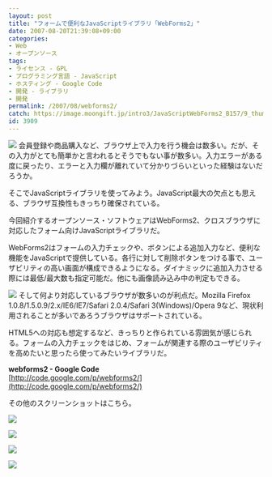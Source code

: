 ```yaml
---
layout: post
title: "フォームで便利なJavaScriptライブラリ「WebForms2」"
date: 2007-08-20T21:39:08+09:00
categories:
- Web
- オープンソース
tags: 
- ライセンス - GPL
- プログラミング言語 - JavaScript
- ホスティング - Google Code
- 開発 - ライブラリ
- 開発
permalink: /2007/08/webforms2/
catch: https://image.moongift.jp/intro3/JavaScriptWebForms2_B157/9_thumb.png
id: 3909
---
```

[![](https://image.moongift.jp/intro3/JavaScriptWebForms2_B157/6_thumb.png)](https://image.moongift.jp/intro3/JavaScriptWebForms2_B157/62.png) 会員登録や商品購入など、ブラウザ上で入力を行う機会は数多い。だが、その入力がとても簡単かと言われるとそうでもない事が数多い。入力エラーがある度に戻ったり、エラーと入力欄が離れていて分かりづらいといった経験はないだろうか。   
  
そこでJavaScriptライブラリを使ってみよう。JavaScript最大の欠点とも思える、ブラウザ互換性もきっちり確保されている。   
  
今回紹介するオープンソース・ソフトウェアはWebForms2、クロスブラウザに対応したフォーム向けJavaScriptライブラリだ。   
  
<!--more-->  
  
WebForms2はフォームの入力チェックや、ボタンによる追加入力など、便利な機能をJavaScriptで提供している。各行に対して削除ボタンをつける事で、ユーザビリティの高い画面が構成できるようになる。ダイナミックに追加入力させる際には最低/最大数も指定可能だ。他にも画像読み込み中の判定もできる。   
  
[![](https://image.moongift.jp/intro3/JavaScriptWebForms2_B157/11_thumb.png)](https://image.moongift.jp/intro3/JavaScriptWebForms2_B157/112.png) そして何より対応しているブラウザが数多いのが利点だ。Mozilla Firefox 1.0.8/1.5.0.9/2.x/IE6/IE7/Safari 2.0.4/Safari 3(Windows)/Opera 9など、現状利用されることが多いであろうブラウザはサポートされている。   
  
HTML5への対応も想定するなど、きっちりと作られている雰囲気が感じられる。フォームの入力チェックをはじめ、フォームが関連する際のユーザビリティを高めたいと思ったら使ってみたいライブラリだ。   
  
**webforms2 - Google Code**  
[http://code.google.com/p/webforms2/](http://code.google.com/p/webforms2/)  
  
その他のスクリーンショットはこちら。   
  
[![](https://image.moongift.jp/intro3/JavaScriptWebForms2_B157/10_thumb.png)](https://image.moongift.jp/intro3/JavaScriptWebForms2_B157/102.png)  
  
[![](https://image.moongift.jp/intro3/JavaScriptWebForms2_B157/9_thumb.png)](https://image.moongift.jp/intro3/JavaScriptWebForms2_B157/92.png)  
  
[![](https://image.moongift.jp/intro3/JavaScriptWebForms2_B157/8_thumb.png)](https://image.moongift.jp/intro3/JavaScriptWebForms2_B157/82.png)  
  
[![](https://image.moongift.jp/intro3/JavaScriptWebForms2_B157/7_thumb.png)](https://image.moongift.jp/intro3/JavaScriptWebForms2_B157/72.png)